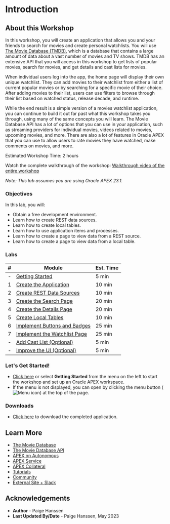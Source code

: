# Introduction
## About this Workshop
In this workshop, you will create an application that allows you and your friends to search for movies and create personal watchlists. You will use [The Movie Database (TMDB)](https://www.themoviedb.org/), which is a database that contains a large amount of data about a vast number of movies and TV shows. TMDB has an extensive API that you will access in this workshop to get lists of popular movies, search for movies, and get details and cast lists for movies.

When individual users log into the app, the home page will display their own unique watchlist. They can add movies to their watchlist from either a list of current popular movies or by searching for a specific movie of their choice. After adding movies to their list, users can use filters to browse through their list based on watched status, release decade, and runtime. 

While the end result is a simple version of a movies watchlist application, you can continue to build it out far past what this workshop takes you through, using many of the same concepts you will learn. The Movie Database API has a lot of options that you can use in your application, such as streaming providers for individual movies, videos related to movies, upcoming movies, and more. There are also a lot of features in Oracle APEX that you can use to allow users to rate movies they have watched, make comments on movies, and more.

Estimated Workshop Time: 2 hours

Watch the complete walkthrough of the workshop:
[Walkthrough video of the entire workshop](videohub:1_vdi0shy5)

*Note: This lab assumes you are using Oracle APEX 23.1.*

### Objectives
In this lab, you will:  
- Obtain a free development environment.  
- Learn how to create REST data sources.  
- Learn how to create local tables.  
- Learn how to use application items and processes.  
- Learn how to create a page to view data from a REST source.  
- Learn how to create a page to view data from a local table.  

### Labs

| # | Module | Est. Time |
| --- | --- | --- |
| - | [Getting Started](?lab=1-sign-up-apex) | 5 min |
| 1 | [Create the Application](?lab=create-app) | 10 min |
| 2 | [Create REST Data Sources](?lab=creating-rest-sources) | 10 min |
| 3 | [Create the Search Page](?lab=creating-movie-search-page) | 20 min |
| 4 | [Create the Details Page](?lab=creating-movie-details-page) | 20 min |
| 5 | [Create Local Tables](?lab=creating-tables) | 10 min |
| 6 | [Implement Buttons and Badges](?lab=creating-buttons-badges) | 25 min |
| 7 | [Implement the Watchlist Page](?lab=implementing-watchlist-page) | 25 min |
| - | [Add Cast List (Optional)](?lab=adding-cast-list) | 5 min |
| - | [Improve the UI (Optional)](?lab=improving-watchlist-page) | 5 min |

### **Let's Get Started!**

- [Click here](?lab=1-sign-up-apex) or select **Getting Started** from the menu on the left to start the workshop and set up an Oracle APEX workspace.
- If the menu is not displayed, you can open by clicking the menu button (![Menu icon](./images/menu-button.png)) at the top of the page.

### Downloads

- [Click here](https://objectstorage.us-ashburn-1.oraclecloud.com/p/Ei1_2QRw4M8tQpk59Qhao2JCvEivSAX8MGB9R6PfHZlqNkpkAcnVg4V3-GyTs1_t/n/c4u04/b/livelabsfiles/o/oci-library/build-movies-watchlist-app-using-apex/movies-watchlist-231.sql) to download the completed application.

## Learn More

- [The Movie Database](https://www.themoviedb.org/)
- [The Movie Database API](https://developers.themoviedb.org/3/)
- [APEX on Autonomous](https://apex.oracle.com/autonomous)
- [APEX Service](https://apex.oracle.com/en/platform/apex-service/)
- [APEX Collateral](https://apex.oracle.com)
- [Tutorials](https://apex.oracle.com/en/learn/tutorials)
- [Community](https://apex.oracle.com/community)
- [External Site + Slack](http://apex.world)

## Acknowledgements

- **Author** - Paige Hanssen
- **Last Updated By/Date** - Paige Hanssen, May 2023